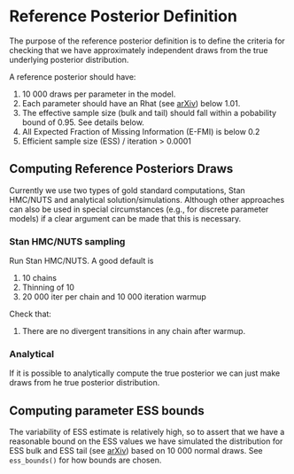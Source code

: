 Reference Posterior Definition
========================

The purpose of the reference posterior definition is to define the criteria for checking that we have approximately independent draws from the true underlying posterior distribution.

A reference posterior should have:
1. 10 000 draws per parameter in the model.
1. Each parameter should have an Rhat (see [arXiv](https://arxiv.org/abs/1903.08008)) below 1.01.
1. The effective sample size (bulk and tail) should fall within a pobability bound of 0.95. See details below.
1. All Expected Fraction of Missing Information (E-FMI) is below 0.2
1. Efficient sample size (ESS) / iteration > 0.0001


Computing Reference Posteriors Draws
------
Currently we use two types of gold standard computations, Stan HMC/NUTS and analytical solution/simulations. Although other approaches can also be used in special circumstances (e.g., for discrete parameter models) if a clear argument can be made that this is necessary.

### Stan HMC/NUTS sampling

Run Stan HMC/NUTS. A good default is
1. 10 chains
1. Thinning of 10
1. 20 000 iter per chain and 10 000 iteration warmup

Check that:
1. There are no divergent transitions in any chain after warmup.

### Analytical

If it is possible to analytically compute the true posterior we can just make draws from he true posterior distribution.




Computing parameter ESS bounds
------

The variability of ESS estimate is relatively high, so to assert that we have a reasonable bound on the ESS values we have simulated the distribution for ESS bulk and ESS tail (see [arXiv](https://arxiv.org/abs/1903.08008)) based on 10 000 normal draws. See `ess_bounds()` for how bounds are chosen.
